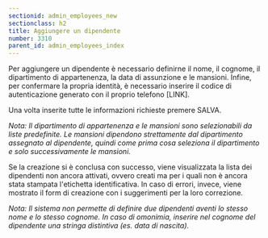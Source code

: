 ```yaml
---
sectionid: admin_employees_new
sectionclass: h2
title: Aggiungere un dipendente
number: 3310
parent_id: admin_employees_index
---
```

Per aggiungere un dipendente è necessario definirne il nome, il cognome, il dipartimento di appartenenza, la data di assunzione e le mansioni. Infine, per confermare la propria identità, è necessario inserire il codice di autenticazione generato con il proprio telefono [LINK].

Una volta inserite tutte le informazioni richieste premere SALVA.

_Nota: Il dipartimento di appartenenza e le mansioni sono selezionabili da liste predefinite. Le mansioni dipendono strettamente dal dipartimento assegnato al dipendente, quindi come prima cosa seleziona il dipartimento e solo successivamente le mansioni._

Se la creazione si è conclusa con successo, viene visualizzata la lista dei dipendenti non ancora attivati, ovvero creati ma per i quali non è ancora stata stampata l'etichetta identificativa. In caso di errori, invece, viene mostrato il form di creazione con i suggerimenti per la loro correzione.

_Nota: Il sistema non permette di definire due dipendenti aventi lo stesso nome e lo stesso cognome. In caso di omonimia, inserire nel cognome del dipendente una stringa distintiva (es. data di nascita)._
